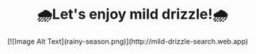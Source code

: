 <h1 align="center">
  🌧️Let's enjoy mild drizzle!🌧️
</h1>
[![Image Alt Text](rainy-season.png)](http://mild-drizzle-search.web.app)
